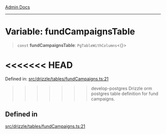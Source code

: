 [Admin Docs](/)

***

# Variable: fundCampaignsTable

> `const` **fundCampaignsTable**: `PgTableWithColumns`\<\{\}\>

<<<<<<< HEAD
=======
Defined in: [src/drizzle/tables/fundCampaigns.ts:21](https://github.com/PalisadoesFoundation/talawa-api/blob/37e2d6abe1cabaa02f97a3c6c418b81e8fcb5a13/src/drizzle/tables/fundCampaigns.ts#L21)

>>>>>>> develop-postgres
Drizzle orm postgres table definition for fund campaigns.

## Defined in

[src/drizzle/tables/fundCampaigns.ts:21](https://github.com/NishantSinghhhhh/talawa-api/blob/ff0f1d6ae21d3428519b64e42fe3bfdff573cb6e/src/drizzle/tables/fundCampaigns.ts#L21)
